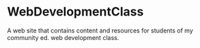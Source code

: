 WebDevelopmentClass
===================

A web site that contains content and resources for students of my community ed. web development class.
